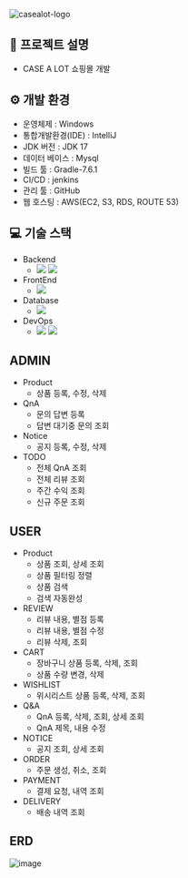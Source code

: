 ![casealot-logo](https://github.com/casealot/casealot-backend/assets/70744371/9f311cb1-78bd-4881-a35d-dae8a37e4dc8)

## 📢 프로젝트 설명

- CASE A LOT 쇼핑몰 개발

## ⚙ 개발 환경

- 운영체제 :  Windows
- 통합개발환경(IDE) : IntelliJ
- JDK 버전 : JDK 17
- 데이터 베이스 : Mysql
- 빌드 툴 : Gradle-7.6.1
- CI/CD : jenkins
- 관리 툴 : GitHub
- 웹 호스팅 : AWS(EC2, S3, RDS, ROUTE 53)

## 💻 기술 스택

- Backend
    - <img src="https://img.shields.io/badge/SpringBoot-6DB33F?style=for-the-square&logo=SpringBoot&logoColor=white"/> <img src="https://img.shields.io/badge/Java-007396?style=for-the-square&logo=java&logoColor=white">
- FrontEnd
    - <img src="https://img.shields.io/badge/React-007396?style=for-the-square&logo=SpringBoot&logoColor=blue"/>
- Database
    - <img src="https://img.shields.io/badge/Mysql-E6B91E?style=for-the-square&logo=MySql&logoColor=white"/>
- DevOps
    - <img src="https://img.shields.io/badge/Docker-2496ED?style=for-the-square&logo=Docker&logoColor=white"/> <img src="https://img.shields.io/badge/AWS-232F3E?style=for-the-square&logo=amazonaws&logoColor=white">

## ADMIN

- Product
    - 상품 등록, 수정, 삭제
- QnA
    - 문의 답변 등록
    - 답변 대기중 문의 조회
- Notice
    - 공지 등록, 수정, 삭제
- TODO
  - 전체 QnA 조회
  - 전체 리뷰 조회
  - 주간 수익 조회
  - 신규 주문 조회

## USER

- Product
    - 상품 조회, 상세 조회
    - 상품 필터링 정렬
    - 상품 검색
    - 검색 자동완성
- REVIEW
  - 리뷰 내용, 별점 등록 
  - 리뷰 내용, 별점 수정
  - 리뷰 삭제, 조회
- CART
  - 장바구니 상품 등록, 삭제, 조회
  - 상품 수량 변경, 삭제 
- WISHLIST
  - 위시리스트 상품 등록, 삭제, 조회
- Q&A
  - QnA 등록, 삭제, 조회, 상세 조회
  - QnA 제목, 내용 수정
- NOTICE
  - 공지 조회, 상세 조회
- ORDER
  - 주문 생성, 취소, 조회
- PAYMENT
  - 결제 요청, 내역 조회 
- DELIVERY
  - 배송 내역 조회

## ERD
![image](https://github.com/casealot/casealot-backend/assets/101981639/db922f8f-fbcf-4375-a714-217930050a71)
